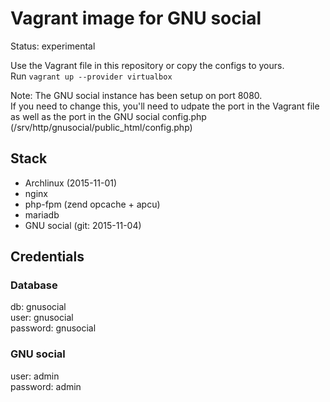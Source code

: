 # Vagrant image for GNU social

Status: experimental

Use the Vagrant file in this repository or copy the configs to yours.  
Run `vagrant up --provider virtualbox`

Note: The GNU social instance has been setup on port 8080.  
If you need to change this, you'll need to udpate the port in the Vagrant file
as well as the port in the GNU social config.php (/srv/http/gnusocial/public_html/config.php)

## Stack

* Archlinux (2015-11-01)
* nginx
* php-fpm (zend opcache + apcu)
* mariadb
* GNU social (git: 2015-11-04)

## Credentials

### Database

db: gnusocial  
user: gnusocial  
password: gnusocial

### GNU social

user: admin  
password: admin

